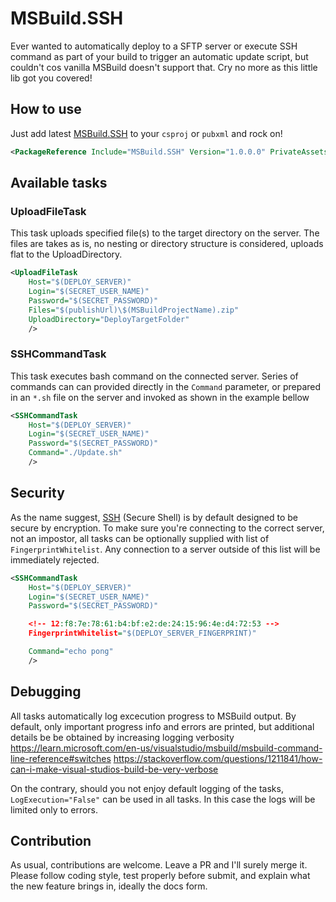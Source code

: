 # MSBuild.SSH
Ever wanted to automatically deploy to a SFTP server or execute SSH command as part of your build to trigger an automatic update script, but couldn't cos vanilla MSBuild doesn't support that.
Cry no more as this little lib got you covered!

## How to use
Just add latest [MSBuild.SSH](https://www.nuget.org/packages/MSBuild.SSH) to your `csproj` or `pubxml` and rock on!
```xml
<PackageReference Include="MSBuild.SSH" Version="1.0.0.0" PrivateAssets="all" />
```

## Available tasks
### UploadFileTask
This task uploads specified file(s) to the target directory on the server.
The files are takes as is, no nesting or directory structure is considered, uploads flat to the UploadDirectory.

```xml
<UploadFileTask
    Host="$(DEPLOY_SERVER)"
    Login="$(SECRET_USER_NAME)"
    Password="$(SECRET_PASSWORD)"
    Files="$(publishUrl)\$(MSBuildProjectName).zip"
    UploadDirectory="DeployTargetFolder"
    />
```

### SSHCommandTask
This task executes bash command on the connected server.
Series of commands can can provided directly in the `Command` parameter, or prepared in an `*.sh` file on the server and invoked as shown in the example bellow
```xml
<SSHCommandTask
    Host="$(DEPLOY_SERVER)"
    Login="$(SECRET_USER_NAME)"
    Password="$(SECRET_PASSWORD)"
    Command="./Update.sh"
    />
```

## Security
As the name suggest, [SSH](https://en.wikipedia.org/wiki/Secure_Shell) (Secure Shell) is by default designed to be secure by encryption. To make sure you're connecting to the correct server, not an impostor, all tasks can be optionally supplied with list of `FingerprintWhitelist`. Any connection to a server outside of this list will be immediately rejected.
```xml
<SSHCommandTask
    Host="$(DEPLOY_SERVER)"
    Login="$(SECRET_USER_NAME)"
    Password="$(SECRET_PASSWORD)"

    <!-- 12:f8:7e:78:61:b4:bf:e2:de:24:15:96:4e:d4:72:53 -->
    FingerprintWhitelist="$(DEPLOY_SERVER_FINGERPRINT)"

    Command="echo pong"
    />
```

## Debugging
All tasks automatically log excecution progress to MSBuild output.
By default, only important progress info and errors are printed, but additional details be be obtained by increasing logging verbosity
https://learn.microsoft.com/en-us/visualstudio/msbuild/msbuild-command-line-reference#switches
https://stackoverflow.com/questions/1211841/how-can-i-make-visual-studios-build-be-very-verbose

On the contrary, should you not enjoy default logging of the tasks, `LogExecution="False"` can be used in all tasks. In this case the logs will be limited only to errors.


## Contribution
As usual, contributions are welcome. Leave a PR and I'll surely merge it.
Please follow coding style, test properly before submit, and explain what the new feature brings in, ideally the docs form.